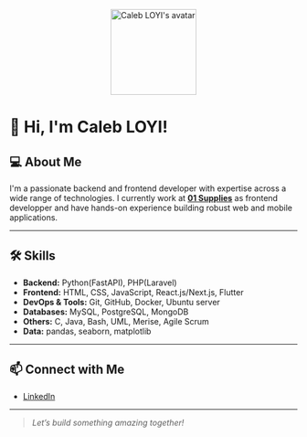 <p align="center">
  <img src="https://github.com/CalebLYC.png" width="150" alt="Caleb LOYI's avatar" />
</p>

# 👋 Hi, I'm Caleb LOYI!

## 💻 About Me

I'm a passionate backend and frontend developer with expertise across a wide range of technologies. I currently work at [**01 Supplies**](https://01supplies.com) as frontend developper and have hands-on experience building robust web and mobile applications.

---

## 🛠️ Skills

- **Backend:** Python(FastAPI), PHP(Laravel)
- **Frontend:** HTML, CSS, JavaScript, React.js/Next.js, Flutter
- **DevOps & Tools:** Git, GitHub, Docker, Ubuntu server
- **Databases:** MySQL, PostgreSQL, MongoDB
- **Others:** C, Java, Bash, UML, Merise, Agile Scrum
- **Data:** pandas, seaborn, matplotlib

---

## 📫 Connect with Me

- [LinkedIn](https://www.linkedin.com/in/caleb-loyi-57a450255/)

---

> *Let’s build something amazing together!*

